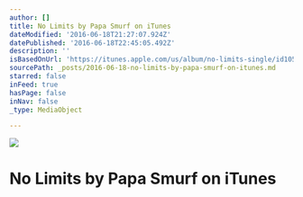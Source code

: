 ```yaml
---
author: []
title: No Limits by Papa Smurf on iTunes
dateModified: '2016-06-18T21:27:07.924Z'
datePublished: '2016-06-18T22:45:05.492Z'
description: ''
isBasedOnUrl: 'https://itunes.apple.com/us/album/no-limits-single/id1059397382'
sourcePath: _posts/2016-06-18-no-limits-by-papa-smurf-on-itunes.md
starred: false
inFeed: true
hasPage: false
inNav: false
_type: MediaObject

---
```

![](https://the-grid-user-content.s3-us-west-2.amazonaws.com/687ce187-22c1-473b-a759-71eb5259689b.jpg)

# No Limits by Papa Smurf on iTunes